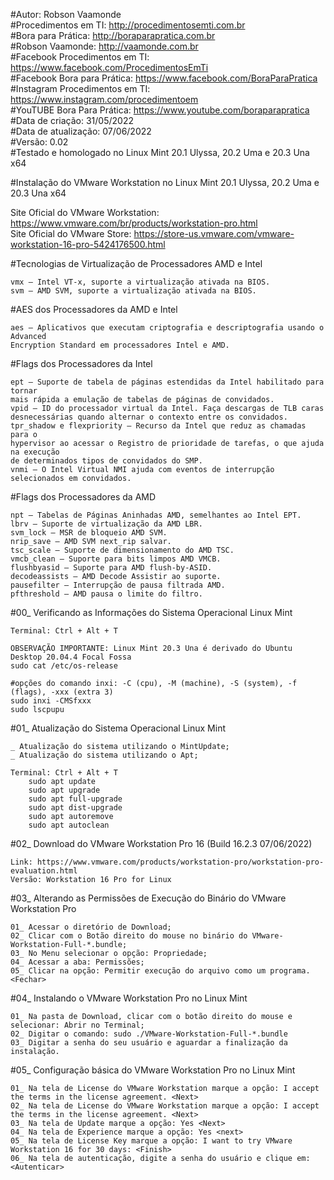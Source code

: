 #Autor: Robson Vaamonde<br>
#Procedimentos em TI: http://procedimentosemti.com.br<br>
#Bora para Prática: http://boraparapratica.com.br<br>
#Robson Vaamonde: http://vaamonde.com.br<br>
#Facebook Procedimentos em TI: https://www.facebook.com/ProcedimentosEmTi<br>
#Facebook Bora para Prática: https://www.facebook.com/BoraParaPratica<br>
#Instagram Procedimentos em TI: https://www.instagram.com/procedimentoem<br>
#YouTUBE Bora Para Prática: https://www.youtube.com/boraparapratica<br>
#Data de criação: 31/05/2022<br>
#Data de atualização: 07/06/2022<br>
#Versão: 0.02<br>
#Testado e homologado no Linux Mint 20.1 Ulyssa, 20.2 Uma e 20.3 Una x64

#Instalação do VMware Workstation no Linux Mint 20.1 Ulyssa, 20.2 Uma e 20.3 Una x64

Site Oficial do VMware Workstation: https://www.vmware.com/br/products/workstation-pro.html<br>
Site Oficial do VMware Store: https://store-us.vmware.com/vmware-workstation-16-pro-5424176500.html

#Tecnologias de Virtualização de Processadores AMD e Intel<br>

	vmx – Intel VT-x, suporte a virtualização ativada na BIOS.
	svm – AMD SVM, suporte a virtualização ativada na BIOS.

#AES dos Processadores da AMD e Intel<br>

	aes – Aplicativos que executam criptografia e descriptografia usando o Advanced
	Encryption Standard em processadores Intel e AMD.

#Flags dos Processadores da Intel<br>

	ept – Suporte de tabela de páginas estendidas da Intel habilitado para tornar
	mais rápida a emulação de tabelas de páginas de convidados.
	vpid – ID do processador virtual da Intel. Faça descargas de TLB caras
	desnecessárias quando alternar o contexto entre os convidados.
	tpr_shadow e flexpriority – Recurso da Intel que reduz as chamadas para o
	hypervisor ao acessar o Registro de prioridade de tarefas, o que ajuda na execução
	de determinados tipos de convidados do SMP.
	vnmi – O Intel Virtual NMI ajuda com eventos de interrupção selecionados em convidados.

#Flags dos Processadores da AMD<br>

	npt – Tabelas de Páginas Aninhadas AMD, semelhantes ao Intel EPT.
	lbrv – Suporte de virtualização da AMD LBR.
	svm_lock – MSR de bloqueio AMD SVM.
	nrip_save – AMD SVM next_rip salvar.
	tsc_scale – Suporte de dimensionamento do AMD TSC.
	vmcb_clean – Suporte para bits limpos AMD VMCB.
	flushbyasid – Suporte para AMD flush-by-ASID.
	decodeassists – AMD Decode Assistir ao suporte.
	pausefilter – Interrupção de pausa filtrada AMD.
	pfthreshold – AMD pausa o limite do filtro.

#00_ Verificando as Informações do Sistema Operacional Linux Mint<br>

	Terminal: Ctrl + Alt + T

	OBSERVAÇÃO IMPORTANTE: Linux Mint 20.3 Una é derivado do Ubuntu Desktop 20.04.4 Focal Fossa
	sudo cat /etc/os-release
	
	#opções do comando inxi: -C (cpu), -M (machine), -S (system), -f (flags), -xxx (extra 3)
	sudo inxi -CMSfxxx
	sudo lscpupu

#01_ Atualização do Sistema Operacional Linux Mint<br>

	_ Atualização do sistema utilizando o MintUpdate;
	_ Atualização do sistema utilizando o Apt;

	Terminal: Ctrl + Alt + T
		sudo apt update
		sudo apt upgrade
		sudo apt full-upgrade
		sudo apt dist-upgrade
		sudo apt autoremove
		sudo apt autoclean

#02_ Download do VMware Workstation Pro 16 (Build 16.2.3 07/06/2022)<br>

	Link: https://www.vmware.com/products/workstation-pro/workstation-pro-evaluation.html
	Versão: Workstation 16 Pro for Linux

#03_ Alterando as Permissões de Execução do Binário do VMware Workstation Pro<br>

	01_ Acessar o diretório de Download;
	02_ Clicar com o Botão direito do mouse no binário do VMware-Workstation-Full-*.bundle;
	03_ No Menu selecionar o opção: Propriedade;
	04_ Acessar a aba: Permissões;
	05_ Clicar na opção: Permitir execução do arquivo como um programa.
	<Fechar>

#04_ Instalando o VMware Workstation Pro no Linux Mint<br>

	01_ Na pasta de Download, clicar com o botão direito do mouse e selecionar: Abrir no Terminal;
	02_ Digitar o comando: sudo ./VMware-Workstation-Full-*.bundle
	03_ Digitar a senha do seu usuário e aguardar a finalização da instalação.

#05_ Configuração básica do VMware Workstation Pro no Linux Mint<br>

	01_ Na tela de License do VMware Workstation marque a opção: I accept the terms in the license agreement. <Next>
	02_ Na tela de License do VMware Workstation marque a opção: I accept the terms in the license agreement. <Next>
	03_ Na tela de Update marque a opção: Yes <Next>
	04_ Na tela de Experience marque a opção: Yes <next>
	05_ Na tela de License Key marque a opção: I want to try VMware Workstation 16 for 30 days: <Finish>
	06_ Na tela de autenticação, digite a senha do usuário e clique em: <Autenticar>